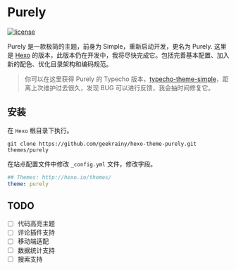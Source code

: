 # Purely

[![license](https://img.shields.io/github/license/mashape/apistatus.svg)](https://github.com/geekrainy/hexo-theme-purely)  

Purely 是一款极简的主题，前身为 Simple，重新启动开发，更名为 Purely. 这里是 [Hexo](https://hexo.io/) 的版本，此版本仍在开发中，我将尽快完成它。包括完善基本配置、加入新的配色、优化目录架构和编码规范。

> 你可以在这里获得 Purely 的 Typecho 版本，[typecho-theme-simple](https://github.com/geekrainy/typecho-theme-simple)，距离上次维护过去很久，发现 BUG 可以进行反馈，我会抽时间修复它。

## 安装

在 `Hexo` 根目录下执行。

```shell
git clone https://github.com/geekrainy/hexo-theme-purely.git themes/purely
```

在站点配置文件中修改 `_config.yml` 文件，修改字段。

```yml
## Themes: http://hexo.io/themes/
theme: purely
```

## TODO

- [ ] 代码高亮主题
- [ ] 评论插件支持
- [ ] 移动端适配
- [ ] 数据统计支持
- [ ] 搜索支持
